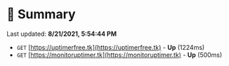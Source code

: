 # 📖 Summary
Last updated: **8/21/2021, 5:54:44 PM**

- `GET` [https://uptimerfree.tk](https://uptimerfree.tk) - **Up** (1224ms)
- `GET` [https://monitoruptimer.tk](https://monitoruptimer.tk) - **Up** (500ms)
